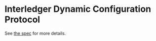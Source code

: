 # Interledger Dynamic Configuration Protocol

See [the spec](https://interledger.org/rfcs/0031-dynamic-configuration-protocol/) for more details.
